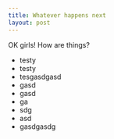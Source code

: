 ```yaml
---
title: Whatever happens next
layout: post
---
```


OK girls! How are things?
* testy
* testy
* tesgasdgasd
* gasd
* gasd
* ga
* sdg
* asd
* gasdgasdg